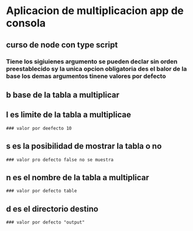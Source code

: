 # Aplicacion de multiplicacion app de consola 

##  curso de node con type script 

### Tiene  los sigiuienes argumento se pueden declar sin orden preestablecido  sy la unica opcion obligatoria des el balor de la base los demas argumentos tinene valores por defecto 

## b base de la tabla a multiplicar
## l es limite de la tabla a multiplicae 
    ### valor por deefecto 10 
## s es la posibilidad de mostrar la tabla o no  
    ### valor pro defecto false no se muestra 
## n es el nombre de la tabla a multiplicar  
    ### valor por defecto table
## d es el directorio destino  
    ### valor por defecto "output"
